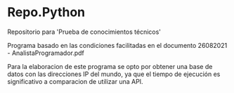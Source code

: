 # Repo.Python
Repositorio para 'Prueba de conocimientos técnicos'

Programa basado en las condiciones facilitadas en el documento 26082021 - AnalistaProgramador.pdf

Para la elaboracion de este programa se opto por obtener una base de datos con las direcciones IP del mundo, ya que el tiempo de ejecución es significativo a comparacion de utilizar una API.
